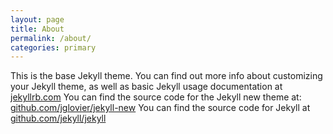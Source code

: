 ```yaml
---
layout: page
title: About
permalink: /about/
categories: primary
---
```

This is the base Jekyll theme. You can find out more info about customizing your Jekyll theme, as well as basic Jekyll usage documentation at [jekyllrb.com](http://jekyllrb.com/)
You can find the source code for the Jekyll new theme at: [github.com/jglovier/jekyll-new](https://github.com/jglovier/jekyll-new)
You can find the source code for Jekyll at [github.com/jekyll/jekyll](https://github.com/jekyll/jekyll)
